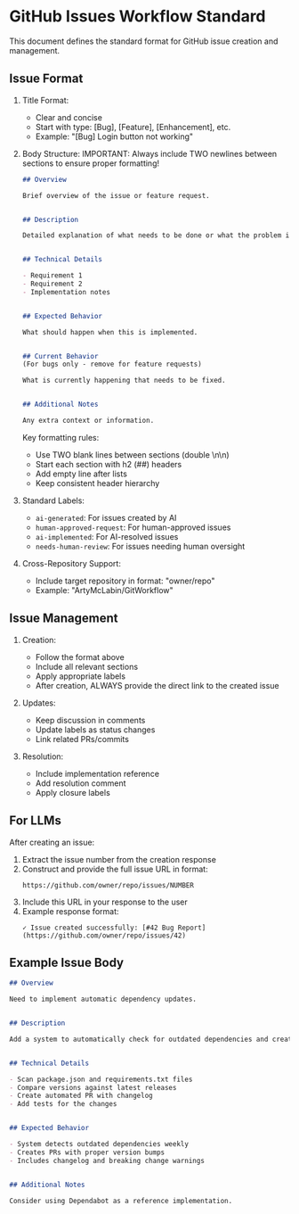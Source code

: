 # GitHub Issues Workflow Standard

This document defines the standard format for GitHub issue creation and management.

## Issue Format
1. Title Format:
   - Clear and concise
   - Start with type: [Bug], [Feature], [Enhancement], etc.
   - Example: "[Bug] Login button not working"

2. Body Structure:
   IMPORTANT: Always include TWO newlines between sections to ensure proper formatting!
   
   ```markdown
   ## Overview

   Brief overview of the issue or feature request.


   ## Description

   Detailed explanation of what needs to be done or what the problem is.


   ## Technical Details

   - Requirement 1
   - Requirement 2
   - Implementation notes


   ## Expected Behavior

   What should happen when this is implemented.


   ## Current Behavior
   (For bugs only - remove for feature requests)

   What is currently happening that needs to be fixed.


   ## Additional Notes

   Any extra context or information.
   ```

   Key formatting rules:
   - Use TWO blank lines between sections (double \n\n)
   - Start each section with h2 (##) headers
   - Add empty line after lists
   - Keep consistent header hierarchy

3. Standard Labels:
   - `ai-generated`: For issues created by AI
   - `human-approved-request`: For human-approved issues
   - `ai-implemented`: For AI-resolved issues
   - `needs-human-review`: For issues needing human oversight

4. Cross-Repository Support:
   - Include target repository in format: "owner/repo"
   - Example: "ArtyMcLabin/GitWorkflow"

## Issue Management
1. Creation:
   - Follow the format above
   - Include all relevant sections
   - Apply appropriate labels
   - After creation, ALWAYS provide the direct link to the created issue

2. Updates:
   - Keep discussion in comments
   - Update labels as status changes
   - Link related PRs/commits

3. Resolution:
   - Include implementation reference
   - Add resolution comment
   - Apply closure labels

## For LLMs
After creating an issue:
1. Extract the issue number from the creation response
2. Construct and provide the full issue URL in format:
   ```
   https://github.com/owner/repo/issues/NUMBER
   ```
3. Include this URL in your response to the user
4. Example response format:
   ```
   ✓ Issue created successfully: [#42 Bug Report](https://github.com/owner/repo/issues/42)
   ```

## Example Issue Body
```markdown
## Overview

Need to implement automatic dependency updates.


## Description

Add a system to automatically check for outdated dependencies and create update PRs.


## Technical Details

- Scan package.json and requirements.txt files
- Compare versions against latest releases
- Create automated PR with changelog
- Add tests for the changes


## Expected Behavior

- System detects outdated dependencies weekly
- Creates PRs with proper version bumps
- Includes changelog and breaking change warnings


## Additional Notes

Consider using Dependabot as a reference implementation.
``` 